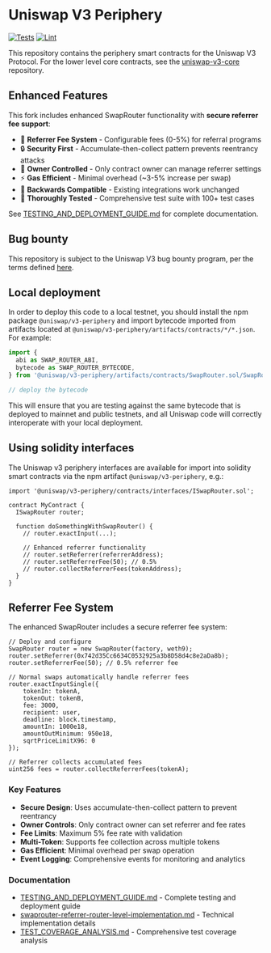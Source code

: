 # Uniswap V3 Periphery

[![Tests](https://github.com/Uniswap/uniswap-v3-periphery/workflows/Tests/badge.svg)](https://github.com/Uniswap/uniswap-v3-periphery/actions?query=workflow%3ATests)
[![Lint](https://github.com/Uniswap/uniswap-v3-periphery/workflows/Lint/badge.svg)](https://github.com/Uniswap/uniswap-v3-periphery/actions?query=workflow%3ALint)

This repository contains the periphery smart contracts for the Uniswap V3 Protocol.
For the lower level core contracts, see the [uniswap-v3-core](https://github.com/Uniswap/uniswap-v3-core)
repository.

## Enhanced Features

This fork includes enhanced SwapRouter functionality with **secure referrer fee support**:

- 🎯 **Referrer Fee System** - Configurable fees (0-5%) for referral programs
- 🔒 **Security First** - Accumulate-then-collect pattern prevents reentrancy attacks  
- 🔧 **Owner Controlled** - Only contract owner can manage referrer settings
- ⚡ **Gas Efficient** - Minimal overhead (~3-5% increase per swap)
- 🔄 **Backwards Compatible** - Existing integrations work unchanged
- 🧪 **Thoroughly Tested** - Comprehensive test suite with 100+ test cases

See [TESTING_AND_DEPLOYMENT_GUIDE.md](./TESTING_AND_DEPLOYMENT_GUIDE.md) for complete documentation.

## Bug bounty

This repository is subject to the Uniswap V3 bug bounty program,
per the terms defined [here](./bug-bounty.md).

## Local deployment

In order to deploy this code to a local testnet, you should install the npm package
`@uniswap/v3-periphery`
and import bytecode imported from artifacts located at
`@uniswap/v3-periphery/artifacts/contracts/*/*.json`.
For example:

```typescript
import {
  abi as SWAP_ROUTER_ABI,
  bytecode as SWAP_ROUTER_BYTECODE,
} from '@uniswap/v3-periphery/artifacts/contracts/SwapRouter.sol/SwapRouter.json'

// deploy the bytecode
```

This will ensure that you are testing against the same bytecode that is deployed to
mainnet and public testnets, and all Uniswap code will correctly interoperate with
your local deployment.

## Using solidity interfaces

The Uniswap v3 periphery interfaces are available for import into solidity smart contracts
via the npm artifact `@uniswap/v3-periphery`, e.g.:

```solidity
import '@uniswap/v3-periphery/contracts/interfaces/ISwapRouter.sol';

contract MyContract {
  ISwapRouter router;

  function doSomethingWithSwapRouter() {
    // router.exactInput(...);
    
    // Enhanced referrer functionality
    // router.setReferrer(referrerAddress);
    // router.setReferrerFee(50); // 0.5%
    // router.collectReferrerFees(tokenAddress);
  }
}
```

## Referrer Fee System

The enhanced SwapRouter includes a secure referrer fee system:

```solidity
// Deploy and configure
SwapRouter router = new SwapRouter(factory, weth9);
router.setReferrer(0x742d35Cc6634C0532925a3b8D58d4c8e2aDa8b);
router.setReferrerFee(50); // 0.5% referrer fee

// Normal swaps automatically handle referrer fees
router.exactInputSingle({
    tokenIn: tokenA,
    tokenOut: tokenB,
    fee: 3000,
    recipient: user,
    deadline: block.timestamp,
    amountIn: 1000e18,
    amountOutMinimum: 950e18,
    sqrtPriceLimitX96: 0
});

// Referrer collects accumulated fees
uint256 fees = router.collectReferrerFees(tokenA);
```

### Key Features

- **Secure Design**: Uses accumulate-then-collect pattern to prevent reentrancy
- **Owner Controls**: Only contract owner can set referrer and fee rates
- **Fee Limits**: Maximum 5% fee rate with validation
- **Multi-Token**: Supports fee collection across multiple tokens
- **Gas Efficient**: Minimal overhead per swap operation
- **Event Logging**: Comprehensive events for monitoring and analytics

### Documentation

- [TESTING_AND_DEPLOYMENT_GUIDE.md](./TESTING_AND_DEPLOYMENT_GUIDE.md) - Complete testing and deployment guide
- [swaprouter-referrer-router-level-implementation.md](./swaprouter-referrer-router-level-implementation.md) - Technical implementation details
- [TEST_COVERAGE_ANALYSIS.md](./TEST_COVERAGE_ANALYSIS.md) - Comprehensive test coverage analysis

```
